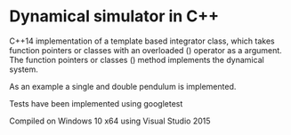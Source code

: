 # Dynamical simulator in C++

C++14 implementation of a template based integrator class, which takes function
pointers or classes with an overloaded () operator as a argument. The function
pointers or classes () method implements the dynamical system.

As an example a single and double pendulum is implemented.

Tests have been implemented using googletest

Compiled on  Windows 10 x64 using Visual Studio 2015

